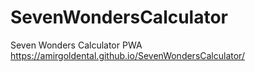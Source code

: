 # SevenWondersCalculator
Seven Wonders Calculator PWA
https://amirgoldental.github.io/SevenWondersCalculator/
